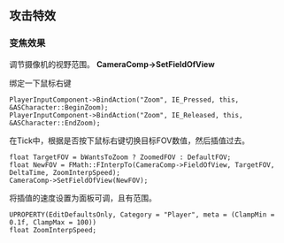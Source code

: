 ## 攻击特效

### 变焦效果
调节摄像机的视野范围。 **CameraComp->SetFieldOfView**

绑定一下鼠标右键
```
PlayerInputComponent->BindAction("Zoom", IE_Pressed, this, &ASCharacter::BeginZoom);
PlayerInputComponent->BindAction("Zoom", IE_Released, this, &ASCharacter::EndZoom);
```

在Tick中，根据是否按下鼠标右键切换目标FOV数值，然后插值过去。
```
float TargetFOV = bWantsToZoom ? ZoomedFOV : DefaultFOV;
float NewFOV = FMath::FInterpTo(CameraComp->FieldOfView, TargetFOV, DeltaTime, ZoomInterpSpeed);
CameraComp->SetFieldOfView(NewFOV);
```

将插值的速度设置为面板可调，且有范围。
```
UPROPERTY(EditDefaultsOnly, Category = "Player", meta = (ClampMin = 0.1f, ClampMax = 100))
float ZoomInterpSpeed;
```

